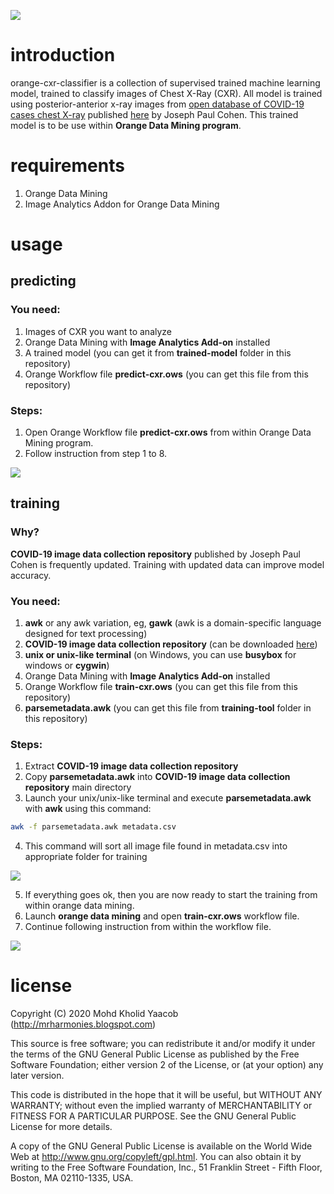 ![](https://drive.google.com/uc?id=1DSCPs2Dd90E-4rwU7VH5AX9uC8kbjUCv)

# introduction

orange-cxr-classifier is a collection of supervised trained machine learning model, trained to classify images of Chest X-Ray (CXR).  All model is trained using posterior-anterior x-ray images from [open database of COVID-19 cases chest X-ray](https://github.com/ieee8023/covid-chestxray-dataset) published [here](https://github.com/ieee8023/covid-chestxray-dataset) by Joseph Paul Cohen. This trained model is to be use within **Orange Data Mining program**.

# requirements

1. Orange Data Mining
2. Image Analytics Addon for Orange Data Mining

# usage

## predicting

### You need:
1. Images of CXR you want to analyze
2. Orange Data Mining with **Image Analytics Add-on** installed
3. A trained model (you can get it from **trained-model** folder in this repository)
4. Orange Workflow file **predict-cxr.ows** (you can get this file from this repository)

### Steps:
1. Open Orange Workflow file **predict-cxr.ows** from within Orange Data Mining program.
2. Follow instruction from step 1 to 8.

![](https://drive.google.com/uc?id=1cuZW6kK2TyItq439YzyrCbwojDzjyCRc)

## training

### Why?
**COVID-19 image data collection repository** published by Joseph Paul Cohen is frequently updated. Training with updated data can improve model accuracy.

### You need:
1. **awk** or any awk variation, eg, **gawk** (awk is a domain-specific language designed for text processing)
2. **COVID-19 image data collection repository** (can be downloaded [here](https://github.com/ieee8023/covid-chestxray-dataset))
3. **unix or unix-like terminal** (on Windows, you can use **busybox** for windows or **cygwin**)
4. Orange Data Mining with **Image Analytics Add-on** installed
5. Orange Workflow file **train-cxr.ows** (you can get this file from this repository)
6. **parsemetadata.awk** (you can get this file from **training-tool** folder in this repository)

### Steps:
1. Extract **COVID-19 image data collection repository**
2. Copy **parsemetadata.awk** into **COVID-19 image data collection repository** main directory
3. Launch your unix/unix-like terminal and execute **parsemetadata.awk** with **awk** using this command:
```bash
awk -f parsemetadata.awk metadata.csv
```
4. This command will sort all image file found in metadata.csv into appropriate folder for training

![](https://drive.google.com/uc?id=1GGC2t3r6x5SMll-ObIVqoelMPtRkWPMg)

5. If everything goes ok, then you are now ready to start the training from within orange data mining.
6. Launch **orange data mining** and open **train-cxr.ows** workflow file.
7. Continue following instruction from within the workflow file.

![](https://drive.google.com/uc?id=1c4qRHtpf8sFzxIEocENOZ-zNp2UF3jC4)

# license
Copyright (C) 2020 Mohd Kholid Yaacob (http://mrharmonies.blogspot.com)

This source is free software; you can redistribute it and/or modify it under the terms of the GNU General Public License as published by the Free Software Foundation; either version 2 of the License, or (at your option) any later version.

This code is distributed in the hope that it will be useful, but WITHOUT ANY WARRANTY; without even the implied warranty of MERCHANTABILITY or FITNESS FOR A PARTICULAR PURPOSE. See the GNU General Public License for more details.

A copy of the GNU General Public License is available on the World Wide Web at http://www.gnu.org/copyleft/gpl.html. You can also obtain it by writing to the Free Software Foundation, Inc., 51 Franklin Street - Fifth Floor, Boston, MA 02110-1335, USA.
